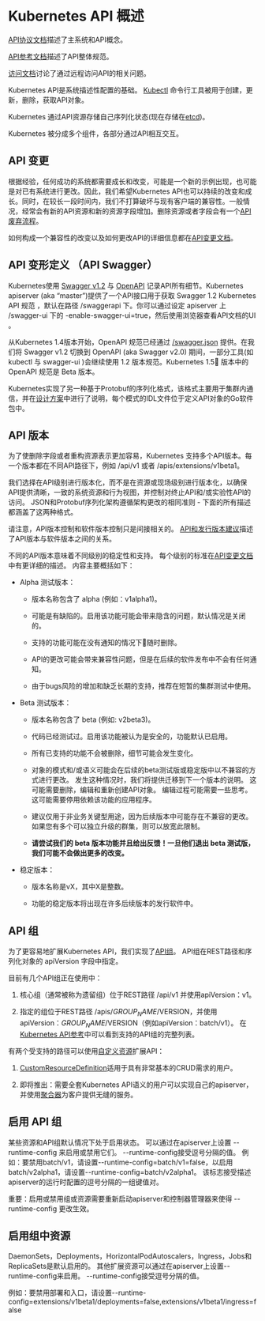 # Kubernetes API 概述

[API协议文档](https://git.k8s.io/community/contributors/devel/api-conventions.md)描述了主系统和API概念。

[API参考文档](https://kubernetes.io/docs/reference)描述了API整体规范。

[访问文档](https://kubernetes.io/docs/admin/accessing-the-api)讨论了通过远程访问API的相关问题。

Kubernetes API是系统描述性配置的基础。 [Kubectl](https://kubernetes.io/docs/user-guide/kubectl/) 命令行工具被用于创建，更新，删除，获取API对象。

Kubernetes 通过API资源存储自己序列化状态(现在存储在[etcd](https://coreos.com/docs/distributed-configuration/getting-started-with-etcd/))。

Kubernetes 被分成多个组件，各部分通过API相互交互。

## API 变更

根据经验，任何成功的系统都需要成长和改变，可能是一个新的示例出现，也可能是对已有系统进行更改。因此，我们希望Kubernetes API也可以持续的改变和成长。同时，在较长一段时间内，我们不打算破坏与现有客户端的兼容性。一般情况，经常会有新的API资源和新的资源字段增加。删除资源或者字段会有一个[API废弃流程](https://kubernetes.io/docs/reference/deprecation-policy/)。

如何构成一个兼容性的改变以及如何更改API的详细信息都在[API变更文档](https://git.k8s.io/community/contributors/devel/api_changes.md)。

## API 变形定义 （API Swagger）

Kubernetes使用 [Swagger v1.2](http://swagger.io/) 与 [OpenAPI](https://www.openapis.org/) 记录API所有细节。Kubernetes apiserver (aka “master”)提供了一个API接口用于获取 Swagger 1.2 Kubernetes API 规范 ，默认在路径 /swaggerapi 下。你可以通过设定 apiserver 上 /swagger-ui 下的 -enable-swagger-ui=true，然后使用浏览器查看API文档的UI 。

从Kubernetes 1.4版本开始，OpenAPI 规范已经通过 [/swagger.json](https://git.k8s.io/kubernetes/api/openapi-spec/swagger.json) 提供。在我们将 Swagger v1.2 切换到 OpenAPI (aka Swagger v2.0) 期间，一部分工具(如 kubectl 与 swagger-ui )会继续使用 1.2 版本规范。Kubernetes 1.5 版本中的 OpenAPI 规范是 Beta 版本。

Kubernetes实现了另一种基于Protobuf的序列化格式，该格式主要用于集群内通信，并在[设计方案](https://github.com/kubernetes/community/blob/master/contributors/design-proposals/api-machinery/protobuf.md)中进行了说明，每个模式的IDL文件位于定义API对象的Go软件包中。

## API 版本

为了使删除字段或者重构资源表示更加容易，Kubernetes 支持多个API版本。每一个版本都在不同API路径下，例如 /api/v1 或者 /apis/extensions/v1beta1。

我们选择在API级别进行版本化，而不是在资源或现场级别进行版本化，以确保API提供清晰，一致的系统资源和行为视图，并控制对终止API和/或实验性API的访问。 JSON和Protobuf序列化架构遵循架构更改的相同准则 - 下面的所有描述都涵盖了这两种格式。

请注意，API版本控制和软件版本控制只是间接相关的。 [API和发行版本建议](https://git.k8s.io/community/contributors/design-proposals/release/versioning.md)描述了API版本与软件版本之间的关系。

不同的API版本意味着不同级别的稳定性和支持。 每个级别的标准在[API变更文档](https://git.k8s.io/community/contributors/devel/api_changes.md#alpha-beta-and-stable-versions)中有更详细的描述。 内容主要概括如下：

* Alpha 测试版本：

  * 版本名称包含了 alpha (例如：v1alpha1)。

  * 可能是有缺陷的。启用该功能可能会带来隐含的问题，默认情况是关闭的。

  * 支持的功能可能在没有通知的情况下随时删除。

  * API的更改可能会带来兼容性问题，但是在后续的软件发布中不会有任何通知。

  * 由于bugs风险的增加和缺乏长期的支持，推荐在短暂的集群测试中使用。

* Beta 测试版本：

  * 版本名称包含了 beta (例如: v2beta3)。

  * 代码已经测试过。启用该功能被认为是安全的，功能默认已启用。

  * 所有已支持的功能不会被删除，细节可能会发生变化。

  * 对象的模式和/或语义可能会在后续的beta测试版或稳定版中以不兼容的方式进行更改。 发生这种情况时，我们将提供迁移到下一个版本的说明。 这可能需要删除，编辑和重新创建API对象。 编辑过程可能需要一些思考。这可能需要停用依赖该功能的应用程序。

  * 建议仅用于非业务关键型用途，因为后续版本中可能存在不兼容的更改。 如果您有多个可以独立升级的群集，则可以放宽此限制。

  * **请尝试我们的 beta 版本功能并且给出反馈！一旦他们退出 beta 测试版，我们可能不会做出更多的改变。**

* 稳定版本：

  * 版本名称是vX，其中X是整数。

  * 功能的稳定版本将出现在许多后续版本的发行软件中。

## API 组

为了更容易地扩展Kubernetes API，我们实现了[API组](https://git.k8s.io/community/contributors/design-proposals/api-machinery/api-group.md)。 API组在REST路径和序列化对象的 apiVersion 字段中指定。

目前有几个API组正在使用中：

1. 核心组（通常被称为遗留组）位于REST路径 /api/v1 并使用apiVersion：v1。

1. 指定的组位于REST路径 /apis/$GROUP_NAME/$VERSION，并使用 apiVersion：$GROUP_NAME/$VERSION（例如apiVersion：batch/v1）。 在[Kubernetes API参考](https://kubernetes.io/docs/reference/)中可以看到支持的API组的完整列表。

有两个受支持的路径可以使用[自定义资源](https://kubernetes.io/docs/concepts/api-extension/custom-resources/)扩展API：

1. [CustomResourceDefinition](https://kubernetes.io/docs/tasks/access-kubernetes-api/extend-api-custom-resource-definitions/)适用于具有非常基本的CRUD需求的用户。

1. 即将推出：需要全套Kubernetes API语义的用户可以实现自己的apiserver，并使用[聚合器](https://git.k8s.io/community/contributors/design-proposals/api-machinery/aggregated-api-servers.md)为客户提供无缝的服务。

## 启用 API 组

某些资源和API组默认情况下处于启用状态。 可以通过在apiserver上设置 --runtime-config 来启用或禁用它们。 --runtime-config接受逗号分隔的值。 例如：要禁用batch/v1，请设置--runtime-config=batch/v1=false，以启用batch/v2alpha1，请设置--runtime-config=batch/v2alpha1。 该标志接受描述apiserver的运行时配置的逗号分隔的一组键值对。

重要：启用或禁用组或资源需要重新启动apiserver和控制器管理器来使得 --runtime-config 更改生效。

## 启用组中资源

DaemonSets，Deployments，HorizontalPodAutoscalers，Ingress，Jobs和ReplicaSets是默认启用的。 其他扩展资源可以通过在apiserver上设置--runtime-config来启用。 --runtime-config接受逗号分隔的值。

例如：要禁用部署和入口，请设置--runtime-config=extensions/v1beta1/deployments=false,extensions/v1beta1/ingress=false